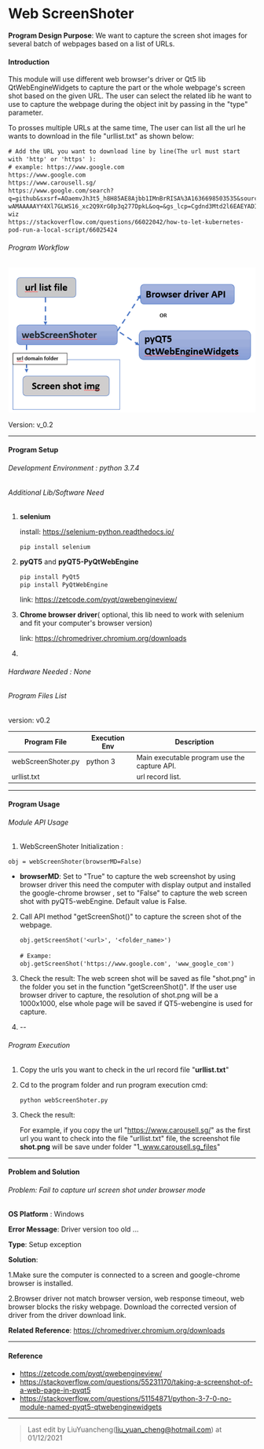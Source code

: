 # Web ScreenShoter

**Program Design Purpose**: We want to capture the screen shot images for several batch of webpages based on a list of URLs.



#### Introduction

This module will use different web browser's driver or Qt5 lib QtWebEngineWidgets to capture the part or the whole webpage's screen shot based on the given URL. The user can select the related lib he want to use to capture the webpage during the object init by passing in the "type" parameter. 

To prosses multiple URLs at the same time, The user can list all the url he wants to download  in the file "urllist.txt" as shown below: 

```
# Add the URL you want to download line by line(The url must start with 'http' or 'https' ):
# example: https://www.google.com
https://www.google.com
https://www.carousell.sg/
https://www.google.com/search?q=github&sxsrf=AOaemvJh3t5_h8H85AE8Ajbb1IMnBrRISA%3A1636698503535&source=hp&ei=hwmOYY6mHdGkqtsPq8S9sAY&iflsig=ALs-wAMAAAAAYY4Xl7GLWS16_xc2Q9XrG0p3q277DpkL&oq=&gs_lcp=Cgdnd3Mtd2l6EAEYADIHCCMQ6gIQJzIHCCMQ6gIQJzIHCCMQ6gIQJzIHCCMQ6gIQJzIHCCMQ6gIQJzIHCCMQ6gIQJzINCC4QxwEQowIQ6gIQJzIHCCMQ6gIQJzIHCCMQ6gIQJzIHCCMQ6gIQJ1AAWABgjgdoAXAAeACAAQCIAQCSAQCYAQCwAQo&sclient=gws-wiz
https://stackoverflow.com/questions/66022042/how-to-let-kubernetes-pod-run-a-local-script/66025424
```

###### Program Workflow

![](doc/img/screenshoter.png )

Version: v_0.2



------

#### Program Setup

###### Development Environment : python 3.7.4

###### Additional Lib/Software Need

1. **selenium**

   install: https://selenium-python.readthedocs.io/

   ```
   pip install selenium
   ```

2. **pyQT5** and **pyQT5-PyQtWebEngine**

   ```
   pip install PyQt5
   pip install PyQtWebEngine
   ```

   link: https://zetcode.com/pyqt/qwebengineview/

3. **Chrome browser driver**( optional, this lib need to work with selenium and fit your computer's browser version)

   link: https://chromedriver.chromium.org/downloads

4. 

###### Hardware Needed : None

###### Program Files List 

version: v0.2

| Program File       | Execution Env | Description                                  |
| ------------------ | ------------- | -------------------------------------------- |
| webScreenShoter.py | python 3      | Main executable program use the capture API. |
| urllist.txt        |               | url record list.                             |



------

#### Program Usage

###### Module API Usage

1. WebScreenShoter  Initialization : 

```
obj = webScreenShoter(browserMD=False)
```

- **browserMD**: Set to "True" to capture the web screenshot by using browser driver this need the computer with display output and installed the google-chrome browser , set to "False" to capture the web screen shot with pyQT5-webEngine. Default value is False.

2. Call API method "getScreenShot()"  to capture the screen shot of the webpage.

   ```
   obj.getScreenShot('<url>', '<folder_name>')
   
   # Exampe:
   obj.getScreenShot('https://www.google.com', 'www_google_com')
   ```

3.  Check the result: The web screen shot will be saved as file "shot.png" in the folder you set in the function "getScreenShot()". If the user use browser driver to capture, the resolution of shot.png will be a 1000x1000, else  whole page will be saved if QT5-webengine is used for capture.

4. --



###### Program Execution 

1. Copy the urls you want to check in the url record file "**urllist.txt**"

2. Cd to the program folder and run program execution cmd: 

   ```
   python webScreenShoter.py
   ```

3. Check the result: 

   For example, if you copy the url "https://www.carousell.sg/" as the first url you want to check into the file "urllist.txt" file, the screenshot file **shot.png** will be save under folder "1_www.carousell.sg_files"



------

#### Problem and Solution

###### Problem: Fail to capture url screen shot under browser mode

**OS Platform** : Windows

**Error Message**: Driver version too old ...

**Type**: Setup exception

**Solution**:

1.Make sure the computer is connected to a screen and google-chrome browser is installed. 

2.Browser driver not match browser version, web response timeout, web browser blocks the risky webpage. Download the corrected version of driver from the driver download link. 

**Related Reference**:  https://chromedriver.chromium.org/downloads



------

#### Reference 

- https://zetcode.com/pyqt/qwebengineview/
- https://stackoverflow.com/questions/55231170/taking-a-screenshot-of-a-web-page-in-pyqt5
- https://stackoverflow.com/questions/51154871/python-3-7-0-no-module-named-pyqt5-qtwebenginewidgets



------

> Last edit by LiuYuancheng(liu_yuan_cheng@hotmail.com) at 01/12/2021

